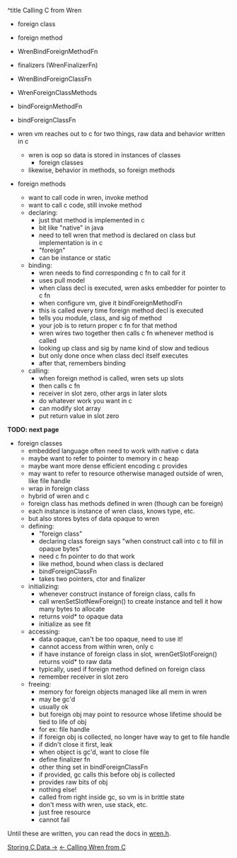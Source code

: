 ^title Calling C from Wren

- foreign class
- foreign method

- WrenBindForeignMethodFn
- finalizers (WrenFinalizerFn)
- WrenBindForeignClassFn
- WrenForeignClassMethods
- bindForeignMethodFn
- bindForeignClassFn

- wren vm reaches out to c for two things, raw data and behavior written in c
  - wren is oop so data is stored in instances of classes
    - foreign classes
  - likewise, behavior in methods, so foreign methods
- foreign methods
  - want to call code in wren, invoke method
  - want to call c code, still invoke method
  - declaring:
    - just that method is implemented in c
    - bit like "native" in java
    - need to tell wren that method is declared on class but implementation is
      in c
    - "foreign"
    - can be instance or static
  - binding:
    - wren needs to find corresponding c fn to call for it
    - uses pull model
    - when class decl is executed, wren asks embedder for pointer to c fn
    - when configure vm, give it bindForeignMethodFn
    - this is called every time foreign method decl is executed
    - tells you module, class, and sig of method
    - your job is to return proper c fn for that method
    - wren wires two together then calls c fn whenever method is called
    - looking up class and sig by name kind of slow and tedious
    - but only done once when class decl itself executes
    - after that, remembers binding
  - calling:
    - when foreign method is called, wren sets up slots
    - then calls c fn
    - receiver in slot zero, other args in later slots
    - do whatever work you want in c
    - can modify slot array
    - put return value in slot zero

**TODO: next page**

- foreign classes
  - embedded language often need to work with native c data
  - maybe want to refer to pointer to memory in c heap
  - maybe want more dense efficient encoding c provides
  - may want to refer to resource otherwise managed outside of wren, like file
    handle
  - wrap in foreign class
  - hybrid of wren and c
  - foreign class has methods defined in wren (though can be foreign)
  - each instance is instance of wren class, knows type, etc.
  - but also stores bytes of data opaque to wren
  - defining:
    - "foreign class"
    - declaring class foreign says "when construct call into c to fill in
      opaque bytes"
    - need c fn pointer to do that work
    - like method, bound when class is declared
    - bindForeignClassFn
    - takes two pointers, ctor and finalizer
  - initializing:
    - whenever construct instance of foreign class, calls fn
    - call wrenSetSlotNewForeign() to create instance and tell it how many
      bytes to allocate
    - returns void* to opaque data
    - initialize as see fit
  - accessing:
    - data opaque, can't be too opaque, need to use it!
    - cannot access from within wren, only c
    - if have instance of foreign class in slot, wrenGetSlotForeign() returns
      void* to raw data
    - typically, used if foreign method defined on foreign class
    - remember receiver in slot zero
  - freeing:
    - memory for foreign objects managed like all mem in wren
    - may be gc'd
    - usually ok
    - but foreign obj may point to resource whose lifetime should be tied to
      life of obj
    - for ex: file handle
    - if foreign obj is collected, no longer have way to get to file handle
    - if didn't close it first, leak
    - when object is gc'd, want to close file
    - define finalizer fn
    - other thing set in bindForeignClassFn
    - if provided, gc calls this before obj is collected
    - provides raw bits of obj
    - nothing else!
    - called from right inside gc, so vm is in brittle state
    - don't mess with wren, use stack, etc.
    - just free resource
    - cannot fail

Until these are written, you can read the docs in [wren.h][].

[wren.h]: https://github.com/munificent/wren/blob/master/src/include/wren.h

<a class="right" href="storing-c-data.html">Storing C Data &rarr;</a>
<a href="calling-wren-from-c.html">&larr; Calling Wren from C</a>
